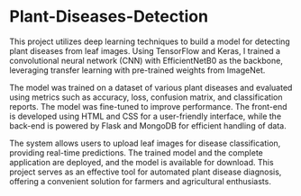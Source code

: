 # Plant-Diseases-Detection

This project utilizes deep learning techniques to build a model for detecting plant diseases from leaf images. Using TensorFlow and Keras, I trained a convolutional neural network (CNN) with EfficientNetB0 as the backbone, leveraging transfer learning with pre-trained weights from ImageNet.

 The model was trained on a dataset of various plant diseases and evaluated using metrics such as accuracy, loss, confusion matrix, and classification reports. The model was fine-tuned to improve performance. The front-end is developed using HTML and CSS for a user-friendly interface, while the back-end is powered by Flask and MongoDB for efficient handling of data. 

The system allows users to upload leaf images for disease classification, providing real-time predictions. The trained model and the complete application are deployed, and the model is available for download. This project serves as an effective tool for automated plant disease diagnosis, offering a convenient solution for farmers and agricultural enthusiasts.

